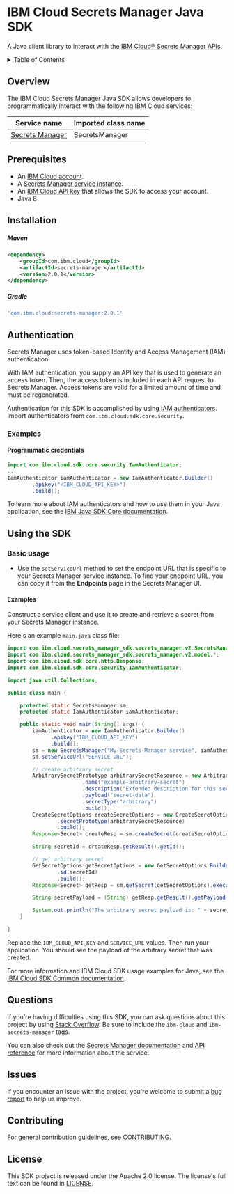 # IBM Cloud Secrets Manager Java SDK

A Java client library to interact with the [IBM Cloud® Secrets Manager APIs](https://cloud.ibm.com/apidocs/secrets-manager).

<details>
<summary>Table of Contents</summary>

* [Overview](#overview)
* [Prerequisites](#prerequisites)
* [Installation](#installation)
* [Authentication](#authentication)
* [Using the SDK](#using-the-sdk)
* [Questions](#questions)
* [Issues](#issues)
* [Contributing](#contributing)
* [License](#license)

</details>

## Overview

The IBM Cloud Secrets Manager Java SDK allows developers to programmatically interact with the following IBM Cloud services:

| Service name                                                     | Imported class name |
|------------------------------------------------------------------|---------------------|
| [Secrets Manager](https://cloud.ibm.com/apidocs/secrets-manager) | SecretsManager      |

## Prerequisites

[ibm-cloud-onboarding]: https://cloud.ibm.com/registration

- An [IBM Cloud account](https://cloud.ibm.com/registration).
- A [Secrets Manager service instance](https://cloud.ibm.com/catalog/services/secrets-manager).
- An [IBM Cloud API key](https://cloud.ibm.com/iam/apikeys) that allows the SDK to access your account.
- Java 8

## Installation

##### Maven

```xml
<dependency>
    <groupId>com.ibm.cloud</groupId>
    <artifactId>secrets-manager</artifactId>
    <version>2.0.1</version>
</dependency>
```

##### Gradle

```gradle
'com.ibm.cloud:secrets-manager:2.0.1'
```

## Authentication

Secrets Manager uses token-based Identity and Access Management (IAM) authentication.

With IAM authentication, you supply an API key that is used to generate an access token. Then, the access token is
included in each API request to Secrets Manager. Access tokens are valid for a limited amount of time and must be
regenerated.

Authentication for this SDK is accomplished by
using [IAM authenticators](https://github.com/IBM/ibm-cloud-sdk-common/blob/master/README.md#authentication). Import
authenticators from `com.ibm.cloud.sdk.core.security`.

### Examples

#### Programmatic credentials

```java
import com.ibm.cloud.sdk.core.security.IamAuthenticator;
...
IamAuthenticator iamAuthenticator = new IamAuthenticator.Builder()
        .apikey("<IBM_CLOUD_API_KEY>")
        .build();
```

To learn more about IAM authenticators and how to use them in your Java application, see
the [IBM Java SDK Core documentation](https://github.com/IBM/java-sdk-core/blob/master/Authentication.md).

## Using the SDK

### Basic usage

- Use the `setServiceUrl` method to set the endpoint URL that is specific to your Secrets Manager service instance. To
  find your endpoint URL, you can copy it from the **Endpoints** page in the Secrets Manager UI.

#### Examples

Construct a service client and use it to create and retrieve a secret from your Secrets Manager instance.

Here's an example `main.java` class file:

```java
import com.ibm.cloud.secrets_manager_sdk.secrets_manager.v2.SecretsManager;
import com.ibm.cloud.secrets_manager_sdk.secrets_manager.v2.model.*;
import com.ibm.cloud.sdk.core.http.Response;
import com.ibm.cloud.sdk.core.security.IamAuthenticator;

import java.util.Collections;

public class main {

    protected static SecretsManager sm;
    protected static IamAuthenticator iamAuthenticator;

    public static void main(String[] args) { 
        iamAuthenticator = new IamAuthenticator.Builder()
              .apikey("IBM_CLOUD_API_KEY")
              .build();
        sm = new SecretsManager("My Secrets-Manager service", iamAuthenticator);
        sm.setServiceUrl("SERVICE_URL");

        // create arbitrary secret
        ArbitrarySecretPrototype arbitrarySecretResource = new ArbitrarySecretPrototype.Builder()
                        .name("example-arbitrary-secret")
                        .description("Extended description for this secret.")
                        .payload("secret-data")
                        .secretType("arbitrary")
                        .build();
        CreateSecretOptions createSecretOptions = new CreateSecretOptions.Builder()
                .secretPrototype(arbitrarySecretResource)
                .build();
        Response<Secret> createResp = sm.createSecret(createSecretOptions).execute();

        String secretId = createResp.getResult().getId();

        // get arbitrary secret
        GetSecretOptions getSecretOptions = new GetSecretOptions.Builder()
                .id(secretId)
                .build();
        Response<Secret> getResp = sm.getSecret(getSecretOptions).execute();

        String secretPayload = (String) getResp.getResult().getPayload();

        System.out.println("The arbitrary secret payload is: " + secretPayload);
    }

}
```

Replace the `IBM_CLOUD_API_KEY` and `SERVICE_URL` values. Then run your application. You should see the payload of the
arbitrary secret that was created.

For more information and IBM Cloud SDK usage examples for Java, see
the [IBM Cloud SDK Common documentation](https://github.com/IBM/ibm-cloud-sdk-common/blob/master/README.md).

## Questions

If you're having difficulties using this SDK, you can ask questions about this project by
using [Stack Overflow](https://stackoverflow.com/questions/tagged/ibm-cloud+secrets-manager). Be sure to include the `ibm-cloud` and `ibm-secrets-manager` tags.

You can also check out the [Secrets Manager documentation](https://cloud.ibm.com/docs/secrets-manager)
and [API reference](https://cloud.ibm.com/apidocs/secrets-manager) for more information about the service.

## Issues

If you encounter an issue with the project, you're welcome to submit
a [bug report](https://github.com/IBM/secrets-manager-java-sdk/issues) to help us improve.

## Contributing

For general contribution guidelines, see [CONTRIBUTING](CONTRIBUTING.md).

## License

This SDK project is released under the Apache 2.0 license. The license's full text can be found in [LICENSE](LICENSE).
